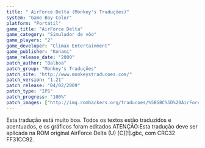 ```yaml
---
title: " AirForce Delta (Monkey's Traduções)"
system: "Game Boy Color"
platform: "Portátil"
game_title: "AirForce Delta"
game_category: "Simulador de vôo"
game_players: "2"
game_developer: "Climax Entertainment"
game_publisher: "Konami"
game_release_date: "2000"
patch_author: "Balboa"
patch_group: "Monkey's Traduções"
patch_site: "http://www.monkeystraducoes.com/"
patch_version: "1.21"
patch_release: "04/02/2009"
patch_type: "IPS"
patch_progress: "100%"
patch_images: ["http://img.romhackers.org/traducoes/%5BGBC%5D%20AirForce%20Delta%20-%20Monkey's%20Tradu%C3%A7%C3%B5es%20-%201.png","http://img.romhackers.org/traducoes/%5BGBC%5D%20AirForce%20Delta%20-%20Monkey's%20Tradu%C3%A7%C3%B5es%20-%202.png","http://img.romhackers.org/traducoes/%5BGBC%5D%20AirForce%20Delta%20-%20Monkey's%20Tradu%C3%A7%C3%B5es%20-%203.png"]
---
```

Esta tradução está muito boa. Todos os textos estão traduzidos e acentuados, e os gráficos foram editados.ATENÇÃO:Esta tradução deve ser aplicada na ROM original AirForce Delta (U) [C][!].gbc, com CRC32 FF31CC92.